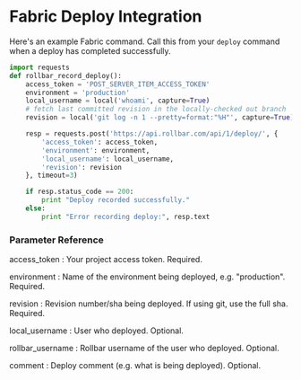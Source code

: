# Fabric Deploy Integration

Here's an example Fabric command. Call this from your `deploy` command
when a deploy has completed successfully.

```python
import requests
def rollbar_record_deploy():
    access_token = 'POST_SERVER_ITEM_ACCESS_TOKEN'
    environment = 'production'
    local_username = local('whoami', capture=True)
    # fetch last committed revision in the locally-checked out branch
    revision = local('git log -n 1 --pretty=format:"%H"', capture=True)

    resp = requests.post('https://api.rollbar.com/api/1/deploy/', {
        'access_token': access_token,
        'environment': environment,
        'local_username': local_username,
        'revision': revision
    }, timeout=3)

    if resp.status_code == 200:
        print "Deploy recorded successfully."
    else:
        print "Error recording deploy:", resp.text
```

### Parameter Reference

access\_token
:   Your project access token. Required.

environment
:   Name of the environment being deployed, e.g. "production". Required.

revision
:   Revision number/sha being deployed. If using git, use the full sha.
    Required.

local\_username
:   User who deployed. Optional.

rollbar\_username
:   Rollbar username of the user who deployed. Optional.

comment
:   Deploy comment (e.g. what is being deployed). Optional.
